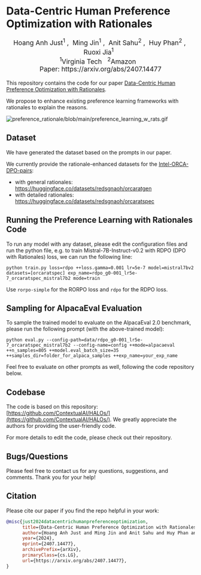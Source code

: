 # Data-Centric Human Preference Optimization with Rationales



<p align='center' style="text-align:center;font-size:1.25em;">
    <a href="https://www.justhoanganh.com/" target="_blank" style="text-decoration: none;">Hoang Anh Just<sup>1</sup></a>&nbsp;,&nbsp;
    <a href="https://jinming.tech/" target="_blank" style="text-decoration: none;">Ming Jin<sup>1</sup></a>&nbsp;,&nbsp;
    <a href="https://anitksahu.github.io/" target="_blank" style="text-decoration: none;">Anit Sahu<sup>2</sup></a>&nbsp;,&nbsp;
    <a href="https://pquochuy.github.io/" target="_blank" style="text-decoration: none;">Huy Phan<sup>2</sup></a>&nbsp;,&nbsp;
    <a href="https://ruoxijia.info/" target="_blank" style="text-decoration: none;">Ruoxi Jia<sup>1</sup></a>&nbsp;&nbsp;
    <br/> 
    <sup>1</sup>Virginia Tech&nbsp;&nbsp;&nbsp;<sup>2</sup>Amazon&nbsp;&nbsp;&nbsp;
      <br/>
      Paper: <a href="https://arxiv.org/abs/2407.14477" target="_blank" style="text-decoration: none;">https://arxiv.org/abs/2407.14477</a>
</p>



This repository contains the code for our paper [Data-Centric Human Preference Optimization with Rationales](https://arxiv.org/abs/2407.14477). 

We propose to enhance existing preference learning frameworks with rationales to explain the reasons.


![preference_rationale/blob/main/preference_learning_w_rats.gif](https://github.com/reds-lab/preference-learning-with-rationales/blob/main/preference_learning_w_rats.gif)


## Dataset

We have generated the dataset based on the prompts in our paper.

We currently provide the rationale-enhanced datasets for the [Intel-ORCA-DPO-pairs](https://huggingface.co/datasets/Intel/orca_dpo_pairs):

+ with general rationales: https://huggingface.co/datasets/redsgnaoh/orcaratgen
+ with detailed rationales: https://huggingface.co/datasets/redsgnaoh/orcaratspec

## Running the Preference Learning with Rationales Code

To run any model with any dataset, please edit the configuration files and run the python file, e.g. to train Mistral-7B-Instruct-v0.2 with RDPO (DPO with Rationales) loss, we can run the following line:

```{python}
python train.py loss=rdpo ++loss.gamma=0.001 lr=5e-7 model=mistral7bv2 datasets=[orcaratspec] exp_name=rdpo_g0-001_lr5e-7_orcaratspec_mistral7b2 mode=train
```

Use ``rorpo-simple`` for the RORPO loss and ``rdpo`` for the RDPO loss.




## Sampling for AlpacaEval Evaluation


To sample the trained model to evaluate on the AlpacaEval 2.0 benchmark, please run the following prompt (with the above-trained model):

```{python}
python eval.py --config-path=data/rdpo_g0-001_lr5e-7_orcaratspec_mistral7b2 --config-name=config ++mode=alpacaeval ++n_samples=805 ++model.eval_batch_size=35 ++samples_dir=folder_for_alpaca_samples ++exp_name=your_exp_name
```

Feel free to evaluate on other prompts as well, following the code repository below.


## Codebase


The code is based on this repository: [https://github.com/ContextualAI/HALOs/](https://github.com/ContextualAI/HALOs/).
We greatly appreciate the authors for providing the user-friendly code.

For more details to edit the code, please check out their repository.

## Bugs/Questions

Please feel free to contact us for any questions, suggestions, and comments. Thank you for your help!

## Citation
Please cite our paper if you find the repo helpful in your work:

```bibtex
@misc{just2024datacentrichumanpreferenceoptimization,
      title={Data-Centric Human Preference Optimization with Rationales}, 
      author={Hoang Anh Just and Ming Jin and Anit Sahu and Huy Phan and Ruoxi Jia},
      year={2024},
      eprint={2407.14477},
      archivePrefix={arXiv},
      primaryClass={cs.LG},
      url={https://arxiv.org/abs/2407.14477}, 
}
```
